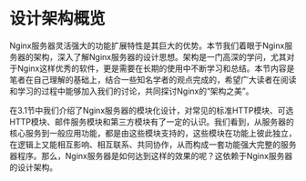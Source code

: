 # 设计架构概览

Nginx服务器灵活强大的功能扩展特性是其巨大的优势。本节我们着眼于Nginx服务器的架构，深入了解Nginx服务器的设计思想。架构是一门高深的学问，尤其对于Nginx这样优秀的软件，更是需要在长期的使用中不断学习和总结。本节内容是笔者在自己理解的基础上，结合一些知名学者的观点完成的，希望广大读者在阅读和学习的过程中能够加入我们的讨论，共同探讨Nginx的“架构之美”。

在3.1节中我们介绍了Nginx服务器的模块化设计，对常见的标准HTTP模块、可选HTTP模块、邮件服务模块和第三方模块有了一定的认识。我们看到，从服务器的核心服务到一般应用功能，都是由这些模块支持的，这些模块在功能上彼此独立，在逻辑上又能相互影响、相互联系、共同协作，从而构成一套功能强大完整的服务器程序。那么，Nginx服务器是如何达到这样的效果的呢？这依赖于Nginx服务器的设计架构。
